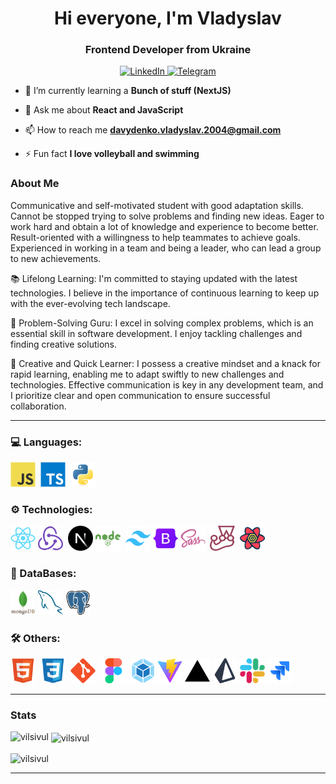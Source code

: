 <div id="header" align="center">
    <h1>Hi everyone, I'm  Vladyslav</h1>
    <h3>Frontend Developer from Ukraine</h3>
</div>

<div id="socials" align="center">
    <a href="https://www.linkedin.com/in/vladyslav-davydenko-020704256/">
    <img src="https://img.shields.io/badge/LinkedIn-blue?style=for-the-badge&logo=linkedin&logoColor=white" alt="LinkedIn"/>
  </a>
  <a href="https://t.me/Vilsivul">
    <img src="https://img.shields.io/badge/Telegram-blue?style=for-the-badge&logo=telegram&logoColor=white" alt="Telegram"/>
  </a>
</div>


- 🌱 I’m currently learning a **Bunch of stuff (NextJS)**

- 💬 Ask me about **React and JavaScript**

- 📫 How to reach me **davydenko.vladyslav.2004@gmail.com**

- ⚡ Fun fact **I love volleyball and swimming**

### About Me
Communicative and self-motivated student with good adaptation skills. Cannot be stopped trying to solve problems and finding new ideas. Eager to work hard and obtain a lot of knowledge and experience to become better. Result-oriented with a willingness to help teammates to achieve goals. Experienced in working in a team and being a leader, who can lead a group to new achievements.

📚 Lifelong Learning: I'm committed to staying updated with the latest technologies. I believe in the importance of continuous learning to keep up with the ever-evolving tech landscape.

🧩 Problem-Solving Guru: I excel in solving complex problems, which is an essential skill in software development. I enjoy tackling challenges and finding creative solutions.

🎨 Creative and Quick Learner: I possess a creative mindset and a knack for rapid learning, enabling me to adapt swiftly to new challenges and technologies. Effective communication is key in any development team, and I prioritize clear and open communication to ensure successful collaboration.

---

### 💻 Languages:

<div>
    <img src="https://github.com/devicons/devicon/blob/master/icons/javascript/javascript-original.svg" title="JavaScript" alt="JavaScript" width="40" height="40"/>&nbsp;
    <img src="https://github.com/devicons/devicon/blob/master/icons/typescript/typescript-original.svg" title="TypeScript" alt="TypeScript" width="40" height="40"/>&nbsp;
    <img src="https://github.com/devicons/devicon/blob/master/icons/python/python-original.svg" title="Python" alt="Python" width="40" height="40"/>&nbsp;
</div>

### ⚙️ Technologies:

<div>
    <img src="https://github.com/devicons/devicon/blob/master/icons/react/react-original.svg" title="React" alt="React" width="40" height="40"/>
    <img src="https://github.com/devicons/devicon/blob/master/icons/redux/redux-original.svg" title="Redux" alt="Redux" width="40" height="40"/>&nbsp;
    <img src="https://github.com/devicons/devicon/blob/master/icons/nextjs/nextjs-original.svg" title="NextJs" alt="NextJs" width="40" height="40"/>
    <img src="https://github.com/devicons/devicon/blob/master/icons/nodejs/nodejs-plain-wordmark.svg" title="Node" alt="Node" width="40" height="40"/>&nbsp;
    <img src="https://github.com/devicons/devicon/blob/master/icons/tailwindcss/tailwindcss-original.svg" title="TailwindCSS" alt="TailwindCSS" width="40" height="40"/>
    <img src="https://github.com/devicons/devicon/blob/master/icons/bootstrap/bootstrap-original.svg" title="Bootstrap" alt="Bootstrap" width="40" height="40"/>
    <img src="https://github.com/devicons/devicon/blob/master/icons/sass/sass-original.svg" title="Sass" alt="Sass" width="40" height="40"/>&nbsp;
    <img src="https://github.com/devicons/devicon/blob/master/icons/jest/jest-plain.svg" title="Jest" alt="Jest" width="40" height="40"/>&nbsp;
    <img src="https://github.com/TanStack/query/blob/main/media/emblem-light.svg" title="React Query" alt="React Query" width="40" height="40"/>&nbsp;
</div>

### 💾 DataBases:

<div>
    <img src="https://github.com/devicons/devicon/blob/master/icons/mongodb/mongodb-original-wordmark.svg" title="Mongo" alt="Mongo" width="40" height="40"/>
    <img src="https://github.com/devicons/devicon/blob/master/icons/mysql/mysql-original.svg" title="MySQL" alt="MySQL" width="40" height="40"/>
    <img src="https://github.com/devicons/devicon/blob/master/icons/postgresql/postgresql-original.svg" title="Postgresql" alt="Postgresql" width="40" height="40"/>
</div>

### 🛠️ Others:

<div>
    <img src="https://github.com/devicons/devicon/blob/master/icons/html5/html5-original.svg" title="HTML" alt="HTML" width="40" height="40"/>&nbsp;
    <img src="https://github.com/devicons/devicon/blob/master/icons/css3/css3-original.svg" title="CSS" alt="CSS" width="40" height="40"/>&nbsp;
    <img src="https://github.com/devicons/devicon/blob/master/icons/git/git-original.svg" title="Git" alt="Git" width="40" height="40"/>&nbsp;
    <img src="https://github.com/devicons/devicon/blob/master/icons/figma/figma-original.svg" title="Figma" alt="Figma" width="40" height="40"/>&nbsp;
    <img src="https://github.com/devicons/devicon/blob/master/icons/webpack/webpack-original.svg" title="Webpack" alt="Webpack" width="40" height="40"/>
    <img src="https://github.com/devicons/devicon/blob/master/icons/vitejs/vitejs-original.svg" title="ViteJS" alt="ViteJS" width="40" height="40"/>
    <img src="https://github.com/devicons/devicon/blob/master/icons/vercel/vercel-original.svg" title="Vercel" alt="Vercel" width="40" height="40"/>
    <img src="https://github.com/devicons/devicon/blob/master/icons/prisma/prisma-original.svg" title="Prisma" alt="Prisma" width="40" height="40"/>
    <img src="https://github.com/devicons/devicon/blob/master/icons/slack/slack-original.svg" title="Slack" alt="Slack" width="40" height="40"/>
    <img src="https://github.com/devicons/devicon/blob/master/icons/jira/jira-original.svg" title="Jira" alt="Jira" width="40" height="40"/>
</div>

---

### Stats

<p><img align="left" src="https://github-readme-stats.vercel.app/api/top-langs?username=Vladyslav-Davydenko&show_icons=true&theme=dark&locale=en&layout=compact" alt="vilsivul" /></p>

<p>&nbsp;<img align="center" src="https://github-readme-stats.vercel.app/api?username=Vladyslav-Davydenko&show_icons=true&theme=dark&locale=en" alt="vilsivul" /></p>

<p><img align="center" src="https://github-readme-streak-stats.herokuapp.com/?user=Vladyslav-Davydenko&theme=dark" alt="vilsivul" /></p>

---
